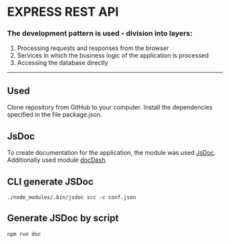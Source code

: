 # EXPRESS REST API
### The development pattern is used - division into layers:
1. Processing requests and responses from the browser
2. Services in which the business logic of the application is processed
3. Accessing the database directly 

***
## Used
Clone repository from GitHub to your computer. Install the dependencies specified in the file package.json.
## JsDoc
To create documentation for the application, the module was used [JsDoc](https://www.npmjs.com/package/jsdoc).
Additionally used module [docDash](https://github.com/clenemt/docdash)

## CLI generate JSDoc
```$xslt
./node_modules/.bin/jsdoc src -c conf.json
```
## Generate JSDoc by script
```$xslt
npm run doc
```



